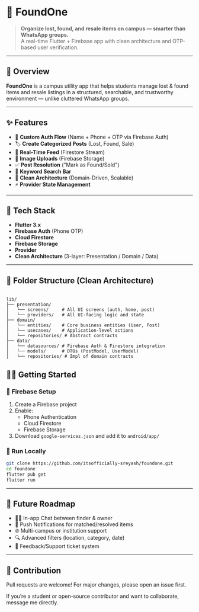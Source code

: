 # 📱 FoundOne

> **Organize lost, found, and resale items on campus — smarter than WhatsApp groups.**  
> A real-time Flutter + Firebase app with clean architecture and OTP-based user verification.

---

## 🧩 Overview

**FoundOne** is a campus utility app that helps students manage lost & found items and resale listings in a structured, searchable, and trustworthy environment — unlike cluttered WhatsApp groups.

---

## ✨ Features

- 🔐 **Custom Auth Flow** (Name + Phone + OTP via Firebase Auth)
- 🏷️ **Create Categorized Posts** (Lost, Found, Sale)
- 🧠 **Real-Time Feed** (Firestore Stream)
- 📸 **Image Uploads** (Firebase Storage)
- ✅ **Post Resolution** ("Mark as Found/Sold")
- 🔎 **Keyword Search Bar**
- 🧱 **Clean Architecture** (Domain-Driven, Scalable)
- ⚡ **Provider State Management**

---

## 🧪 Tech Stack

- **Flutter 3.x**
- **Firebase Auth** (Phone OTP)
- **Cloud Firestore**
- **Firebase Storage**
- **Provider**
- **Clean Architecture** (3-layer: Presentation / Domain / Data)

---

## 📁 Folder Structure (Clean Architecture)

```

lib/
├── presentation/
│   └── screens/     # All UI screens (auth, home, post)
│   └── providers/   # All UI-facing logic and state
├── domain/
│   └── entities/    # Core business entities (User, Post)
│   └── usecases/    # Application-level actions
│   └── repositories/ # Abstract contracts
├── data/
│   └── datasources/ # Firebase Auth & Firestore integration
│   └── models/      # DTOs (PostModel, UserModel)
│   └── repositories/ # Impl of domain contracts

````

## 🧑‍💻 Getting Started

### 🚀 Firebase Setup

1. Create a Firebase project
2. Enable:
   - Phone Authentication
   - Cloud Firestore
   - Firebase Storage
3. Download `google-services.json` and add it to `android/app/`

### 🔧 Run Locally

```bash
git clone https://github.com/itsofficially-sreyash/foundone.git
cd foundone
flutter pub get
flutter run
````

---

## 📌 Future Roadmap

* 🧑‍💬 In-app Chat between finder & owner
* 🔔 Push Notifications for matched/resolved items
* 🌐 Multi-campus or institution support
* 🔍 Advanced filters (location, category, date)
* 💬 Feedback/Support ticket system

---

## 🙌 Contribution

Pull requests are welcome! For major changes, please open an issue first.

If you’re a student or open-source contributor and want to collaborate, message me directly.
